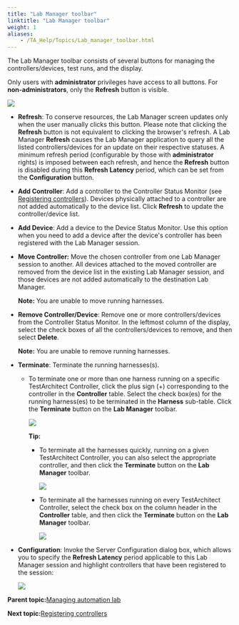 ```yaml
--- 
title: "Lab Manager toolbar"
linktitle: "Lab Manager toolbar"
weight: 1
aliases: 
    - /TA_Help/Topics/Lab_manager_toolbar.html
---
```


The Lab Manager toolbar consists of several buttons for managing the controllers/devices, test runs, and the display.

Only users with **administrator** privileges have access to all buttons. For **non-administrators**, only the **Refresh** button is visible.

![](/images//Images/LabManager_Toolbar_minimal_labeled.png)

-   **Refresh**: To conserve resources, the Lab Manager screen updates only when the user manually clicks this button. Please note that clicking the **Refresh** button is not equivalent to clicking the browser's refresh. A Lab Manager **Refresh** causes the Lab Manager application to query all the listed controllers/devices for an update on their respective statuses. A minimum refresh period \(configurable by those with **administrator** rights\) is imposed between each refresh, and hence the **Refresh** button is disabled during this **Refresh Latency** period, which can be set from the **Configuration** button.
-   **Add Controller**: Add a controller to the Controller Status Monitor \(see [Registering controllers](Lab_manager_registering.html)\). Devices physically attached to a controller are not added automatically to the device list. Click **Refresh** to update the controller/device list.
-   **Add Device**: Add a device to the Device Status Monitor. Use this option when you need to add a device after the device's controller has been registered with the Lab Manager session.
-   **Move Controller:** Move the chosen controller from one Lab Manager session to another. All devices attached to the moved controller are removed from the device list in the existing Lab Manager session, and those devices are not added automatically to the destination Lab Manager.

    **Note:** You are unable to move running harnesses.

-   **Remove Controller/Device**: Remove one or more controllers/devices from the Controller Status Monitor. In the leftmost column of the display, select the check boxes of all the controllers/devices to remove, and then select **Delete**.

    **Note:** You are unable to remove running harnesses.

-   **Terminate**: Terminate the running harnesses\(s\).
    -   To terminate one or more than one harness running on a specific TestArchitect Controller, click the plus sign \(+\) corresponding to the controller in the **Controller** table. Select the check box\(es\) for the running harness\(es\) to be terminated in the **Harness** sub-table. Click the **Terminate** button on the **Lab Manager** toolbar.

        ![](/images//Images/Terminate_harness_Lab_manager.png)

        **Tip:**

        -   To terminate all the harnesses quickly, running on a given TestArchitect Controller, you can also select the appropriate controller, and then click the **Terminate** button on the **Lab Manager** toolbar.

            ![](/images//Images/Terminate_a_controller_Lab_manager.png)

        -   To terminate all the harnesses running on every TestArchitect Controller, select the check box on the column header in the **Controller** table, and then click the **Terminate** button on the **Lab Manager** toolbar.

            ![](/images//Images/Terminate_controllers_Lab_manager.png)

-   **Configuration**: Invoke the Server Configuration dialog box, which allows you to specify the **Refresh Latency** period applicable to this Lab Manager session and highlight controllers that have been registered to the session:

    ![](/images//Images/ug_labmanager15.png)


**Parent topic:**[Managing automation lab](/TA_Help/Topics/Lab_manager_managing_auto_lab.html)

**Next topic:**[Registering controllers](/TA_Help/Topics/Lab_manager_registering.html)

